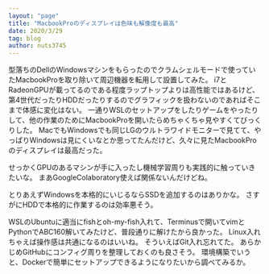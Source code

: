 ```yaml
---
layout: "page"
title: "MacbookProのディスプレイは色味も解像度も最高"
date: 2020/3/29
tag: blog
author: nuts3745
---
```


型落ちのDellのWindowsマシンをもらったのでクラムシェルモードで使っていたMacbookProを取り除いて周辺機器を転用して設置してみた。
i7とRadeonGPUが載ってるのである程度ラップトップよりは高性能ではあるけど、第4世代だったりHDDだったりするのでグラフィックを扱わないのであればそこまで体感に変化はない。
一通りWSLのセットアップをしたりゲームをやったりして、他の作業のためにMacbookProを開いたらめちゃくちゃ見やすくてびっくりした。
MacでもWindowsでも同じLGのウルトラワイドモニターで見てて、やっぱりWindowsは見にくいなとか思ってたんだけど、久々に見たMacbookProのディスプレイは最高だった。

せっかくGPUのあるマシンが手に入ったし機械学習周りも実践的に触っていきたいな。
まあGoogleColaboratory使えば関係ないんだけどね。

とりあえずWindowsを本格的にいじるならSSDを追加するのはありかな。
さすがにHDDで本格的に作業するのは効率悪そう。

WSLのUbuntuに適当にfishとoh-my-fish入れて、Terminusで開いてvimとPythonでABC160解いてみたけど、普段通りに解けたから良かった。
Linux入れちゃえば操作感は共通になるのはいいね。
そういえばGit入れ忘れてた。
あらかじめGitHubにコンフィグ周りを整理しておくのも良さそう。
環境構築でいうと、Dockerで簡単にセットアップできるようになりたいから調べてみるか。
